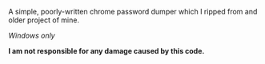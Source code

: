 A simple, poorly-written chrome password dumper which I ripped from and older project of mine.

*Windows only*

**I am not responsible for any damage caused by this code.**
